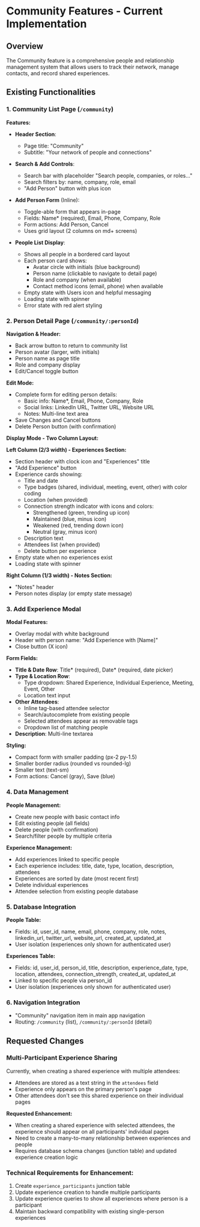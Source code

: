 # Community Features - Current Implementation

## Overview
The Community feature is a comprehensive people and relationship management system that allows users to track their network, manage contacts, and record shared experiences.

## Existing Functionalities

### 1. Community List Page (`/community`)

**Features:**
- **Header Section**: 
  - Page title: "Community"
  - Subtitle: "Your network of people and connections"

- **Search & Add Controls**:
  - Search bar with placeholder "Search people, companies, or roles..."
  - Search filters by: name, company, role, email
  - "Add Person" button with plus icon

- **Add Person Form** (Inline):
  - Toggle-able form that appears in-page
  - Fields: Name* (required), Email, Phone, Company, Role
  - Form actions: Add Person, Cancel
  - Uses grid layout (2 columns on md+ screens)

- **People List Display**:
  - Shows all people in a bordered card layout
  - Each person card shows:
    - Avatar circle with initials (blue background)
    - Person name (clickable to navigate to detail page)
    - Role and company (when available)
    - Contact method icons (email, phone) when available
  - Empty state with Users icon and helpful messaging
  - Loading state with spinner
  - Error state with red alert styling

### 2. Person Detail Page (`/community/:personId`)

**Navigation & Header:**
- Back arrow button to return to community list
- Person avatar (larger, with initials)
- Person name as page title
- Role and company display
- Edit/Cancel toggle button

**Edit Mode:**
- Complete form for editing person details:
  - Basic info: Name*, Email, Phone, Company, Role
  - Social links: LinkedIn URL, Twitter URL, Website URL
  - Notes: Multi-line text area
- Save Changes and Cancel buttons
- Delete Person button (with confirmation)

**Display Mode - Two Column Layout:**

**Left Column (2/3 width) - Experiences Section:**
- Section header with clock icon and "Experiences" title
- "Add Experience" button 
- Experience cards showing:
  - Title and date
  - Type badges (shared, individual, meeting, event, other) with color coding
  - Location (when provided)
  - Connection strength indicator with icons and colors:
    - Strengthened (green, trending up icon)
    - Maintained (blue, minus icon)  
    - Weakened (red, trending down icon)
    - Neutral (gray, minus icon)
  - Description text
  - Attendees list (when provided)
  - Delete button per experience
- Empty state when no experiences exist
- Loading state with spinner

**Right Column (1/3 width) - Notes Section:**
- "Notes" header
- Person notes display (or empty state message)

### 3. Add Experience Modal

**Modal Features:**
- Overlay modal with white background
- Header with person name: "Add Experience with [Name]"
- Close button (X icon)

**Form Fields:**
- **Title & Date Row**: Title* (required), Date* (required, date picker)
- **Type & Location Row**: 
  - Type dropdown: Shared Experience, Individual Experience, Meeting, Event, Other
  - Location text input
- **Other Attendees**: 
  - Inline tag-based attendee selector
  - Search/autocomplete from existing people
  - Selected attendees appear as removable tags
  - Dropdown list of matching people
- **Description**: Multi-line textarea

**Styling:**
- Compact form with smaller padding (px-2 py-1.5)
- Smaller border radius (rounded vs rounded-lg)
- Smaller text (text-sm)
- Form actions: Cancel (gray), Save (blue)

### 4. Data Management

**People Management:**
- Create new people with basic contact info
- Edit existing people (all fields)
- Delete people (with confirmation)
- Search/filter people by multiple criteria

**Experience Management:**
- Add experiences linked to specific people
- Each experience includes: title, date, type, location, description, attendees
- Experiences are sorted by date (most recent first)
- Delete individual experiences
- Attendee selection from existing people database

### 5. Database Integration

**People Table:**
- Fields: id, user_id, name, email, phone, company, role, notes, linkedin_url, twitter_url, website_url, created_at, updated_at
- User isolation (experiences only shown for authenticated user)

**Experiences Table:**
- Fields: id, user_id, person_id, title, description, experience_date, type, location, attendees, connection_strength, created_at, updated_at
- Linked to specific people via person_id
- User isolation (experiences only shown for authenticated user)

### 6. Navigation Integration
- "Community" navigation item in main app navigation
- Routing: `/community` (list), `/community/:personId` (detail)

## Requested Changes

### Multi-Participant Experience Sharing
Currently, when creating a shared experience with multiple attendees:
- Attendees are stored as a text string in the `attendees` field
- Experience only appears on the primary person's page 
- Other attendees don't see this shared experience on their individual pages

**Requested Enhancement:**
- When creating a shared experience with selected attendees, the experience should appear on all participants' individual pages
- Need to create a many-to-many relationship between experiences and people
- Requires database schema changes (junction table) and updated experience creation logic

### Technical Requirements for Enhancement:
1. Create `experience_participants` junction table
2. Update experience creation to handle multiple participants
3. Update experience queries to show all experiences where person is a participant
4. Maintain backward compatibility with existing single-person experiences